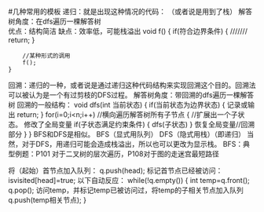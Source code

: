 #几种常用的模板
递归：就是出现这种情况的代码： （或者说是用到了栈）
解答树角度：在dfs遍历一棵解答树      
优点：结构简洁
缺点：效率低，可能栈溢出
    void f()
    {
        if(符合边界条件)
        {
        ///////
            return;
        }
        
        //某种形式的调用
        f();
    }
回溯：递归的一种，或者说是通过递归这种代码结构来实现回溯这个目的。回溯法可以被认为是一个有过剪枝的DFS过程。
解答树角度：带回溯的dfs遍历一棵解答树
回溯的一般结构：
    void dfs(int 当前状态)
	{
	      if(当前状态为边界状态)
	      {
	        记录或输出
	        return;
	      }
	      for(i=0;i<n;i++)		//横向遍历解答树所有子节点
	     {
	           //扩展出一个子状态。
	           修改了全局变量
	           if(子状态满足约束条件)
	            {
	              dfs(子状态)
	           }
	            恢复全局变量//回溯部分
	        }
	}
BFS和DFS是相似。
BFS（显式用队列）
DFS（隐式用栈）（即递归）
当然，对于DFS，用递归可能会造成栈溢出，所以也可以更改为显示栈。
BFS：典型例题：P101 对于二叉树的层次遍历，P108对于图的走迷宫最短路径

将（起始）首节点加入队列： q.push(head);
标记首节点已经被访问：     isvisited[head]=true;
以下自动反应：            while(!q.empty())
                         {
                            int temp=q.front();
                            q.pop();
                            访问temp，并标记temp已被访问过，将temp的子相关节点加入队列
                            q.push(temp相关节点);
                          }